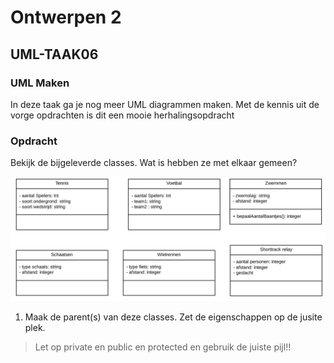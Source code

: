 # Ontwerpen 2

## UML-TAAK06

### UML Maken

In deze taak ga je nog meer UML diagrammen maken. Met de kennis uit de vorge opdrachten is dit een mooie herhalingsopdracht

### Opdracht

Bekijk de bijgeleverde classes. Wat is hebben ze met elkaar gemeen? 

![Classes](images/classes.png)

1. Maak de parent(s) van deze classes. Zet de eigenschappen op de jusite plek.

> Let op private en public en protected en gebruik de juiste pijl!!
